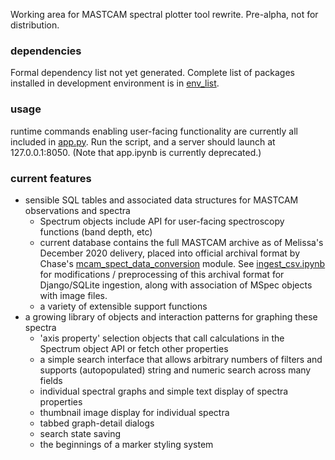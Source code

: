 Working area for MASTCAM spectral plotter tool rewrite. Pre-alpha, not for distribution.

### dependencies
Formal dependency list not yet generated. Complete list of packages installed in development environment is in [env_list](env_list).

### usage
runtime commands enabling user-facing functionality are currently all included in [app.py](mastspec/app.py). Run the script, and a server should launch at 127.0.0.1:8050. (Note that app.ipynb is currently deprecated.)

### current features
* sensible SQL tables and associated data structures for MASTCAM observations and spectra
	* Spectrum objects include API for user-facing spectroscopy functions (band depth, etc)
	* current database contains the full MASTCAM archive as of Melissa's December 2020 delivery, placed into official archival format by Chase's [mcam_spect_data_conversion](https://github.com/MillionConcepts/mcam_spect_data_conversion) module. See [ingest_csv.ipynb](mastspec/ingest_csv.ipynb) for modifications / preprocessing of this archival format for Django/SQLite ingestion, along with association of MSpec objects with image files. 
	* a variety of extensible support functions
* a growing library of objects and interaction patterns for graphing these spectra
	* 'axis property' selection objects that call calculations in the Spectrum object API or fetch other properties
	* a simple search interface that allows arbitrary numbers of filters and supports (autopopulated) string and numeric search across many fields
	* individual spectral graphs and simple text display of spectra properties
	* thumbnail image display for individual spectra
	* tabbed graph-detail dialogs
	* search state saving
	* the beginnings of a marker styling system